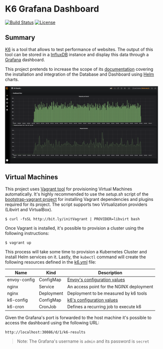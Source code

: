 # K6 Grafana Dashboard
[![Build Status](https://travis-ci.org/electrocucaracha/k6board.png)](https://travis-ci.org/electrocucaracha/k6board)
[![License](https://img.shields.io/badge/License-Apache%202.0-blue.svg)](https://opensource.org/licenses/Apache-2.0)

## Summary

[K6][1] is a tool that allows to test performance of websites. The
output of this tool can be stored in a [InfluxDB][2] instance and
display this data through a [Grafana][3] dashboard.

This project pretends to increase the scope of its [documentation][4]
covering the installation and integration of the Database and
Dashboard using [Helm][5] charts.

![Dashboard](img/dashboard.png)

## Virtual Machines

This project uses [Vagrant tool][6] for provisioning Virtual Machines
automatically. It's highly recommended to use the  *setup.sh* script
of the [bootstrap-vagrant project][7] for installing Vagrant
dependencies and plugins required for its project. The script
supports two Virtualization providers (Libvirt and VirtualBox).

    $ curl -fsSL http://bit.ly/initVagrant | PROVIDER=libvirt bash

Once Vagrant is installed, it's possible to provision a cluster using
the following instructions:

    $ vagrant up

This process will take some time to provision a Kubernetes Cluster and
install Helm services on it. Lastly, the `kubectl` command will create the
following resources defined in the [k6.yml](k6.yml) file:

| Name         | Kind       | Description                              |
|--------------|------------|------------------------------------------|
| envoy-config | ConfigMap  | [Envoy's configuration values][8]        |
| nginx        | Service    | An access point for the NGINX deployment |
| nginx        | Deployment | Deployment to be measured by k6 tools    |
| k6-config    | ConfigMap  | [k6's configuration values][1]           |
| k6-cron      | CronJob    | Defines a recurring job to execute k6    |

Given the Grafana's port is forwarded to the host machine it's
possible to access the dashboard using the following URL:

    http://localhost:30086/d/1/k6-results

> Note: The Grafana's username is `admin` and its password is `secret`

[1]: https://k6.io/
[2]: https://www.influxdata.com/
[3]: https://grafana.com/
[4]: https://docs.k6.io/docs/influxdb-grafana
[5]: https://helm.sh/
[6]: https://www.vagrantup.com/
[7]: https://github.com/electrocucaracha/bootstrap-vagrant
[8]: https://www.envoyproxy.io/docs/envoy/latest/start/start#simple-configuration
